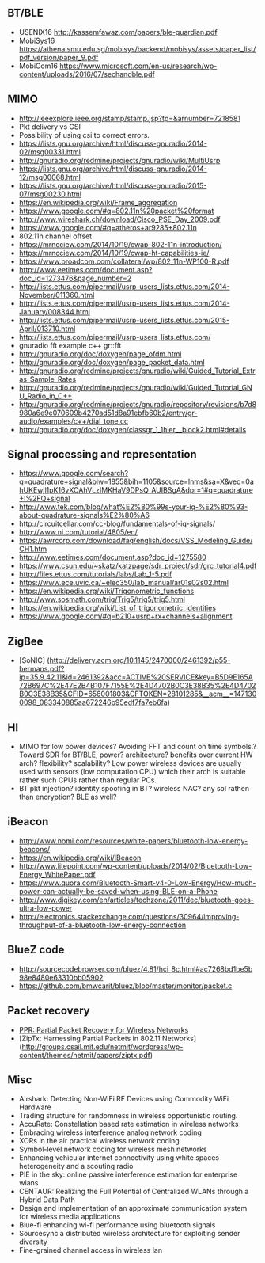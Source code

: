 BT/BLE
---------------
- USENIX16 http://kassemfawaz.com/papers/ble-guardian.pdf
- MobiSys16 https://athena.smu.edu.sg/mobisys/backend/mobisys/assets/paper_list/pdf_version/paper_9.pdf
- MobiCom16 https://www.microsoft.com/en-us/research/wp-content/uploads/2016/07/sechandble.pdf

MIMO
--------------
- http://ieeexplore.ieee.org/stamp/stamp.jsp?tp=&arnumber=7218581
- Pkt delivery vs CSI
- Possibility of using csi to correct errors. 
- https://lists.gnu.org/archive/html/discuss-gnuradio/2014-02/msg00331.html
- http://gnuradio.org/redmine/projects/gnuradio/wiki/MultiUsrp
- https://lists.gnu.org/archive/html/discuss-gnuradio/2014-12/msg00068.html
- https://lists.gnu.org/archive/html/discuss-gnuradio/2015-07/msg00230.html
- https://en.wikipedia.org/wiki/Frame_aggregation
- https://www.google.com/#q=802.11n%20packet%20format
- http://www.wireshark.ch/download/Cisco_PSE_Day_2009.pdf
- https://www.google.com/#q=atheros+ar9285+802.11n
- 802.11n channel offset
- https://mrncciew.com/2014/10/19/cwap-802-11n-introduction/
- https://mrncciew.com/2014/10/19/cwap-ht-capabilities-ie/
- https://www.broadcom.com/collateral/wp/802_11n-WP100-R.pdf
- http://www.eetimes.com/document.asp?doc_id=1273476&page_number=2
- http://lists.ettus.com/pipermail/usrp-users_lists.ettus.com/2014-November/011360.html
- http://lists.ettus.com/pipermail/usrp-users_lists.ettus.com/2014-January/008344.html
- http://lists.ettus.com/pipermail/usrp-users_lists.ettus.com/2015-April/013710.html
- http://lists.ettus.com/pipermail/usrp-users_lists.ettus.com/
- gnuradio fft example c++ gr::fft
- http://gnuradio.org/doc/doxygen/page_ofdm.html
- http://gnuradio.org/doc/doxygen/page_packet_data.html
- http://gnuradio.org/redmine/projects/gnuradio/wiki/Guided_Tutorial_Extras_Sample_Rates
- http://gnuradio.org/redmine/projects/gnuradio/wiki/Guided_Tutorial_GNU_Radio_in_C++
- http://gnuradio.org/redmine/projects/gnuradio/repository/revisions/b7d8980a6e9e070609b4270ad51d8a91ebfb60b2/entry/gr-audio/examples/c++/dial_tone.cc
- http://gnuradio.org/doc/doxygen/classgr_1_1hier__block2.html#details

Signal processing and representation
-----------------------------------
- https://www.google.com/search?q=quadrature+signal&biw=1855&bih=1105&source=lnms&sa=X&ved=0ahUKEwjl1pK16vXOAhVLzIMKHaV9DPsQ_AUIBSgA&dpr=1#q=quadrature+I%2FQ+signal
- http://www.tek.com/blog/what%E2%80%99s-your-iq-%E2%80%93-about-quadrature-signals%E2%80%A6
- http://circuitcellar.com/cc-blog/fundamentals-of-iq-signals/
- http://www.ni.com/tutorial/4805/en/
- https://awrcorp.com/download/faq/english/docs/VSS_Modeling_Guide/CH1.htm
- http://www.eetimes.com/document.asp?doc_id=1275580
- https://www.csun.edu/~skatz/katzpage/sdr_project/sdr/grc_tutorial4.pdf
- http://files.ettus.com/tutorials/labs/Lab_1-5.pdf
- https://www.ece.uvic.ca/~elec350/lab_manual/ar01s02s02.html
- https://en.wikipedia.org/wiki/Trigonometric_functions
- http://www.sosmath.com/trig/Trig5/trig5/trig5.html
- https://en.wikipedia.org/wiki/List_of_trigonometric_identities
- https://www.google.com/#q=b210+usrp+rx+channels+alignment


ZigBee
---------
- [SoNIC] (http://delivery.acm.org/10.1145/2470000/2461392/p55-hermans.pdf?ip=35.9.42.11&id=2461392&acc=ACTIVE%20SERVICE&key=B5D9E165A72B697C%2E47E2B4B107F7155E%2E4D4702B0C3E38B35%2E4D4702B0C3E38B35&CFID=656001803&CFTOKEN=28101285&__acm__=1471300098_083340885aa672246b95edf7fa7eb6fa)

HI
--------
- MIMO for low power devices? Avoiding FFT and count on time symbols.? Toward SDR for BT/BLE, power? architecture? benefits over current HW arch? flexibility? scalability? Low power wireless devices are usually used with sensors (low computation CPU) which their arch is suitable rather such CPUs rather than regular PCs.
- BT pkt injection? identity spoofing in BT? wireless NAC? any sol rathen than encryption? BLE as well?

iBeacon
-----
- http://www.nomi.com/resources/white-papers/bluetooth-low-energy-beacons/
- https://en.wikipedia.org/wiki/IBeacon
- http://www.litepoint.com/wp-content/uploads/2014/02/Bluetooth-Low-Energy_WhitePaper.pdf
- https://www.quora.com/Bluetooth-Smart-v4-0-Low-Energy/How-much-power-can-actually-be-saved-when-using-BLE-on-a-Phone
- http://www.digikey.com/en/articles/techzone/2011/dec/bluetooth-goes-ultra-low-power
- http://electronics.stackexchange.com/questions/30964/improving-throughput-of-a-bluetooth-low-energy-connection

BlueZ code
------
- http://sourcecodebrowser.com/bluez/4.81/hci_8c.html#ac7268bd1be5b98e8480e63310bb05902
- https://github.com/bmwcarit/bluez/blob/master/monitor/packet.c

Packet recovery
-------
- [PPR: Partial Packet Recovery for Wireless Networks](http://nms.lcs.mit.edu/papers/fp315-jamieson.pdf)
- [ZipTx: Harnessing Partial Packets in 802.11 Networks] (http://groups.csail.mit.edu/netmit/wordpress/wp-content/themes/netmit/papers/ziptx.pdf)

Misc
--------
- Airshark: Detecting Non-WiFi RF Devices using Commodity WiFi Hardware
- Trading structure for randomness in wireless opportunistic routing.
- AccuRate: Constellation based rate estimation in wireless networks
- Embracing wireless interference analog network coding
- XORs in the air practical wireless network coding
- Symbol-level network coding for wireless mesh networks
- Enhancing vehicular internet connectivity using white spaces heterogeneity and a scouting radio
- PIE in the sky: online passive interference estimation for enterprise wlans
- CENTAUR: Realizing the Full Potential of Centralized WLANs through a Hybrid Data Path
- Design and implementation of an approximate communication system for wireless media applications
- Blue-fi enhancing wi-fi performance using bluetooth signals
- Sourcesync a distributed wireless architecture for exploiting sender diversity
- Fine-grained channel access in wireless lan


